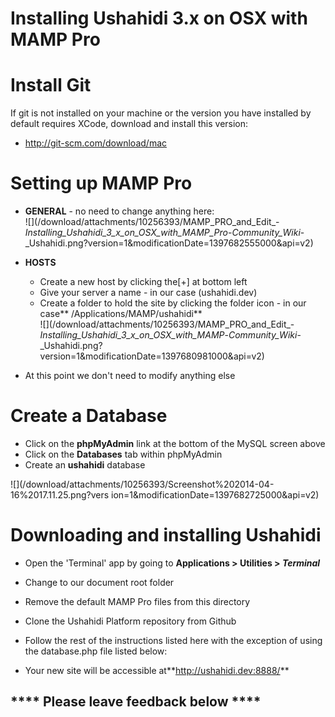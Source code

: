 # Installing Ushahidi 3.x on OSX with MAMP Pro



# Install Git

If git is not installed on your machine or the version you have installed by
default requires XCode, download and install this version:

  * <http://git-scm.com/download/mac>

# Setting up MAMP Pro

  * **GENERAL** \- no need to change anything here:  
![](/download/attachments/10256393/MAMP_PRO_and_Edit_-
_Installing_Ushahidi_3_x_on_OSX_with_MAMP_Pro_-_Community_Wiki_-
_Ushahidi.png?version=1&modificationDate=1397682555000&api=v2)  
  

  * **HOSTS**  

    * Create a new host by clicking the[+] at bottom left
    * Give your server a name - in our case (ushahidi.dev)
    * Create a folder to hold the site by clicking the folder icon - in our case** /Applications/MAMP/ushahidi**  
![](/download/attachments/10256393/MAMP_PRO_and_Edit_-
_Installing_Ushahidi_3_x_on_OSX_with_MAMP_-_Community_Wiki_-
_Ushahidi.png?version=1&modificationDate=1397680981000&api=v2)

  * At this point we don't need to modify anything else

# Create a Database

  * Click on the **phpMyAdmin** link at the bottom of the MySQL screen above
  * Click on the **Databases** tab within phpMyAdmin
  * Create an **ushahidi** database  
  
![](/download/attachments/10256393/Screenshot%202014-04-16%2017.11.25.png?vers
ion=1&modificationDate=1397682725000&api=v2)

# Downloading and installing Ushahidi

  * Open the 'Terminal' app by going to **Applications > Utilities > _Terminal_**
  * Change to our document root folder

  * Remove the default MAMP Pro files from this directory

  * Clone the Ushahidi Platform repository from Github

  * Follow the rest of the instructions listed here with the exception of using the database.php file listed below:

  * Your new site will be accessible at**<http://ushahidi.dev:8888/>**

## **** Please leave feedback below ****

